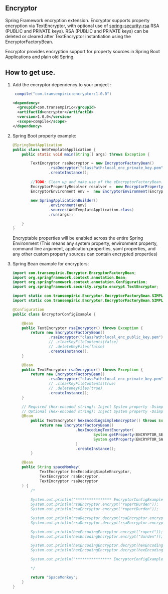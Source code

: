 ## Encryptor
Spring Framework encryption extension.
Encryptor supports property encryption via TextEncryptor, with optional use of [spring-security-rsa](https://github.com/dsyer/spring-security-rsa) RSA (PUBLIC and PRIVATE keys).
RSA (PUBLIC and PRIVATE keys) can be deleted or cleared after TextEncryptor instantiation using the EncryptorFactoryBean.

Encryptor provides encryption support for property sources in Spring Boot Applications and plain old Spring.<br/>

## How to get use.
1.  Add the encryptor dependency to your project :
	```groovy
	 compile("com.transempiric:encryptor:1.0.0")
	```
	```xml
    <dependency>
      <groupId>com.transempiric</groupId>
      <artifactId>encryptor</artifactId>
      <version>1.0.0</version>
      <scope>compile</scope>
    </dependency>
    ```
2.  Spring Boot property example:
	```java
    @SpringBootApplication
    public class WebTemplateApplication {
        public static void main(String[] args) throws Exception {
    
            TextEncryptor rsaDecryptor = new EncryptorFactoryBean()
                    .rsaDecryptor("classPath:local_enc_private_key.pem")
                    .createInstance();
            
            //TODO: Clean up and make use of the eEncryptorFactoryBean.
            EncryptorPropertyResolver resolver =  new EncryptorPropertyResolver(rsaDecryptor);
            EncryptorEnvironment env =  new EncryptorEnvironment(EncryptorInterceptionMode.WRAPPER, resolver);
            
            new SpringApplicationBuilder()
                    .environment(env)
                    .sources(WebTemplateApplication.class)
                    .run(args);
    
        }
    }
	```
	
    Encryptable properties will be enabled across the entire Spring Environment (This means any system property, environment property, command line argument, application.properties, yaml properties, and any other custom property sources can contain encrypted properties)

2.  Spring Bean example for encryptors:
	```java
    import com.transempiric.Encryptor.EncryptorFactoryBean;
    import org.springframework.context.annotation.Bean;
    import org.springframework.context.annotation.Configuration;
    import org.springframework.security.crypto.encrypt.TextEncryptor;
    
    import static com.transempiric.Encryptor.EncryptorFactoryBean.SIMPLE_ENCRYPTOR_SALT_PROPERTY_NAME;
    import static com.transempiric.Encryptor.EncryptorFactoryBean.SIMPLE_ENCRYPTOR_SECRET_PROPERTY_NAME;
    
    @Configuration
    public class EncryptorConfigExample {
    
        @Bean
        public TextEncryptor rsaEncryptor() throws Exception {
            return new EncryptorFactoryBean()
                    .rsaEncryptor("classPath:local_enc_public_key.pem")
                    // .clearKeyFileContents(false)
                    // .deleteKeyFiles(false)
                    .createInstance();
        }
    
        @Bean
        public TextEncryptor rsaDecryptor() throws Exception {
            return new EncryptorFactoryBean()
                    .rsaDecryptor("classPath:local_enc_private_key.pem")
                    // .clearKeyFileContents(true)
                    // .deleteKeyFiles(true)
                    .createInstance();
        }
    
        // Required (Hex-encoded string): Inject System property -Dsimple.encryptor.secret=497349744150726F626C656D466F72596F75546F41736B
        // Optional (Hex-encoded string): Inject System property -Dsimple.encryptor.salt=456E63727970746F7273
        @Bean
            public TextEncryptor hexEncodingSimpleEncryptor() throws Exception {
                return new EncryptorFactoryBean()
                                .hexEncodingTextEncryptor(
                                        System.getProperty(ENCRYPTOR_SECRET_PROPERTY_NAME),
                                        System.getProperty(ENCRYPTOR_SALT_PROPERTY_NAME)
                                )
                                .createInstance();
            }
    
        @Bean
        public String spaceMonkey(
                TextEncryptor hexEncodingSimpleEncryptor,
                TextEncryptor rsaEncryptor,
                TextEncryptor rsaDecryptor
        ) {
            /*
            
            System.out.println("**************** EncryptorConfigExample Test *************************");
            System.out.println(rsaEncryptor.encrypt("rupertDurden"));
            System.out.println(rsaEncryptor.encrypt("rupertDurden"));
    
            System.out.println(rsaDecryptor.decrypt(rsaEncryptor.encrypt("rupert")));
            System.out.println(rsaDecryptor.decrypt(rsaEncryptor.encrypt("durden")));
    
            System.out.println(hexEncodingEncryptor.encrypt("rupert"));
            System.out.println(hexEncodingEncryptor.encrypt("durden"));
    
            System.out.println(hexEncodingEncryptor.decrypt(hexEncodingEncryptor.encrypt("rupert")));
            System.out.println(hexEncodingEncryptor.decrypt(hexEncodingEncryptor.encrypt("durden")));
    
            System.out.println("**************** EncryptorConfigExample Test *************************");
    
            */
    
            return "SpaceMonkey";
        }
    }
	```
